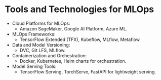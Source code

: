 # Tools and Technologies for MLOps

 - Cloud Platforms for MLOps: 
    - Amazon SageMaker, Google AI Platform, Azure ML.
  - MLOps Frameworks:
    - TensorFlow Extended (TFX), Kubeflow, MLflow, Metaflow.
  - Data and Model Versioning: 
    - DVC, Git LFS, MLflow.
  - Containerization and Orchestration: 
    - Docker, Kubernetes, Helm charts for orchestration.
  - Model Serving Tools: 
    - TensorFlow Serving, TorchServe, FastAPI for lightweight serving.

